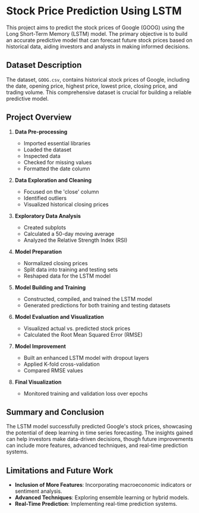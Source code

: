# Stock Price Prediction Using LSTM

This project aims to predict the stock prices of Google (GOOG) using the Long Short-Term Memory (LSTM) model. The primary objective is to build an accurate predictive model that can forecast future stock prices based on historical data, aiding investors and analysts in making informed decisions.

## Dataset Description
The dataset, `GOOG.csv`, contains historical stock prices of Google, including the date, opening price, highest price, lowest price, closing price, and trading volume. This comprehensive dataset is crucial for building a reliable predictive model.

## Project Overview
1. **Data Pre-processing**
   - Imported essential libraries
   - Loaded the dataset
   - Inspected data
   - Checked for missing values
   - Formatted the date column

2. **Data Exploration and Cleaning**
   - Focused on the 'close' column
   - Identified outliers
   - Visualized historical closing prices

3. **Exploratory Data Analysis**
   - Created subplots
   - Calculated a 50-day moving average
   - Analyzed the Relative Strength Index (RSI)

4. **Model Preparation**
   - Normalized closing prices
   - Split data into training and testing sets
   - Reshaped data for the LSTM model

5. **Model Building and Training**
   - Constructed, compiled, and trained the LSTM model
   - Generated predictions for both training and testing datasets

6. **Model Evaluation and Visualization**
   - Visualized actual vs. predicted stock prices
   - Calculated the Root Mean Squared Error (RMSE)

7. **Model Improvement**
   - Built an enhanced LSTM model with dropout layers
   - Applied K-fold cross-validation
   - Compared RMSE values

8. **Final Visualization**
   - Monitored training and validation loss over epochs

## Summary and Conclusion
The LSTM model successfully predicted Google's stock prices, showcasing the potential of deep learning in time series forecasting. The insights gained can help investors make data-driven decisions, though future improvements can include more features, advanced techniques, and real-time prediction systems.

## Limitations and Future Work
- **Inclusion of More Features**: Incorporating macroeconomic indicators or sentiment analysis.
- **Advanced Techniques**: Exploring ensemble learning or hybrid models.
- **Real-Time Prediction**: Implementing real-time prediction systems.
